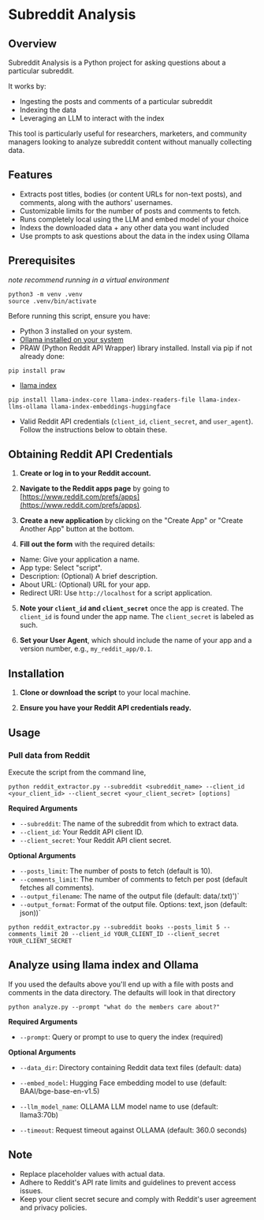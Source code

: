 # Subreddit Analysis

## Overview

Subreddit Analysis is a Python project for asking questions about a particular subreddit.

It works by:
- Ingesting the posts and comments of a particular subreddit
- Indexing the data
- Leveraging an LLM to interact with the index

This tool is particularly useful for researchers, marketers, and community managers looking to analyze subreddit content without manually collecting data.

## Features

- Extracts post titles, bodies (or content URLs for non-text posts), and comments, along with the authors' usernames.
- Customizable limits for the number of posts and comments to fetch.
- Runs completely local using the LLM and embed model of your choice
- Indexs the downloaded data + any other data you want included
- Use prompts to ask questions about the data in the index using Ollama

## Prerequisites
*note recommend running in a virtual environment*
```
python3 -m venv .venv
source .venv/bin/activate
```

Before running this script, ensure you have:

- Python 3 installed on your system.
- [Ollama installed on your system](https://ollama.com/download)
- PRAW (Python Reddit API Wrapper) library installed. Install via pip if not already done:
```
pip install praw
```
- [llama index](https://github.com/run-llama/llama_index/tree/main)
```
pip install llama-index-core llama-index-readers-file llama-index-llms-ollama llama-index-embeddings-huggingface
```
- Valid Reddit API credentials (`client_id`, `client_secret`, and `user_agent`). Follow the instructions below to obtain these.

## Obtaining Reddit API Credentials

1. **Create or log in to your Reddit account.**

2. **Navigate to the Reddit apps page** by going to [https://www.reddit.com/prefs/apps](https://www.reddit.com/prefs/apps).

3. **Create a new application** by clicking on the "Create App" or "Create Another App" button at the bottom.

4. **Fill out the form** with the required details:
 - Name: Give your application a name.
 - App type: Select "script".
 - Description: (Optional) A brief description.
 - About URL: (Optional) URL for your app.
 - Redirect URI: Use `http://localhost` for a script application.

5. **Note your `client_id` and `client_secret`** once the app is created. The `client_id` is found under the app name. The `client_secret` is labeled as such.

6. **Set your User Agent**, which should include the name of your app and a version number, e.g., `my_reddit_app/0.1`.

## Installation

1. **Clone or download the script** to your local machine.

2. **Ensure you have your Reddit API credentials ready.**

## Usage

### Pull data from Reddit
Execute the script from the command line,

```
python reddit_extractor.py --subreddit <subreddit_name> --client_id <your_client_id> --client_secret <your_client_secret> [options]
```
**Required Arguments**

- `--subreddit`: The name of the subreddit from which to extract data.
- `--client_id`: Your Reddit API client ID.
- `--client_secret`: Your Reddit API client secret.

**Optional Arguments**

- `--posts_limit`: The number of posts to fetch (default is 10).
- `--comments_limit`: The number of comments to fetch per post (default fetches all comments).
- `--output_filename`: The name of the output file (default: data/<subreddit>.txt)')`
- `--output_format`: Format of the output file. Options: text, json (default: json))`

```
python reddit_extractor.py --subreddit books --posts_limit 5 --comments_limit 20 --client_id YOUR_CLIENT_ID --client_secret YOUR_CLIENT_SECRET
```

## Analyze using llama index and Ollama

If you used the defaults above you'll end up with a file with posts and comments in the data directory. The defaults will look in that directory
```
python analyze.py --prompt "what do the members care about?"
```

**Required Arguments**

- `--prompt`: Query or prompt to use to query the index (required)

**Optional Arguments**

- `--data_dir`: Directory containing Reddit data text files (default: data)

- `--embed_model`: Hugging Face embedding model to use (default: BAAI/bge-base-en-v1.5)

- `--llm_model_name`: OLLAMA LLM model name to use (default: llama3:70b)

- `--timeout`: Request timeout against OLLAMA (default: 360.0 seconds)

## Note

- Replace placeholder values with actual data.
- Adhere to Reddit's API rate limits and guidelines to prevent access issues.
- Keep your client secret secure and comply with Reddit's user agreement and privacy policies.
